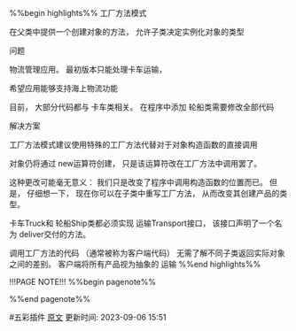 %%begin highlights%%
工厂方法模式

在父类中提供一个创建对象的方法， 允许子类决定实例化对象的类型

问题

物流管理应用。 最初版本只能处理卡车运输，

希望应用能够支持海上物流功能

目前， 大部分代码都与 卡车类相关。 在程序中添加 轮船类需要修改全部代码

解决方案

工厂方法模式建议使用特殊的工厂方法代替对于对象构造函数的直接调用

对象仍将通过 new运算符创建， 只是该运算符改在工厂方法中调用罢了。

这种更改可能毫无意义： 我们只是改变了程序中调用构造函数的位置而已。 但是， 仔细想一下， 现在你可以在子类中重写工厂方法， 从而改变其创建产品的类型。

卡车Truck和 轮船Ship类都必须实现 运输Transport接口， 该接口声明了一个名为 deliver交付的方法。

调用工厂方法的代码 （通常被称为客户端代码） 无需了解不同子类返回实际对象之间的差别。 客户端将所有产品视为抽象的 运输
%%end highlights%%

!!!PAGE NOTE!!!
%%begin pagenote%%

%%end pagenote%%

 #五彩插件 [原文](https://refactoringguru.cn/design-patterns/factory-method)
更新时间: 2023-09-06 15:51